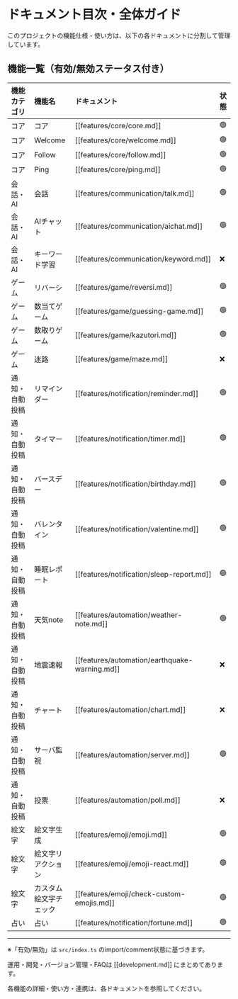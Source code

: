 # ドキュメント目次・全体ガイド

このプロジェクトの機能仕様・使い方は、以下の各ドキュメントに分割して管理しています。

## 機能一覧（有効/無効ステータス付き）

| 機能カテゴリ | 機能名 | ドキュメント | 状態 |
|:---|:---|:---|:---|
| コア | コア | [[features/core/core.md]] | 🟢 |
| コア | Welcome | [[features/core/welcome.md]] | 🟢 |
| コア | Follow | [[features/core/follow.md]] | 🟢 |
| コア | Ping | [[features/core/ping.md]] | 🟢 |
| 会話・AI | 会話 | [[features/communication/talk.md]] | 🟢 |
| 会話・AI | AIチャット | [[features/communication/aichat.md]] | 🟢 |
| 会話・AI | キーワード学習 | [[features/communication/keyword.md]] | ❌ |
| ゲーム | リバーシ | [[features/game/reversi.md]] | 🟢 |
| ゲーム | 数当てゲーム | [[features/game/guessing-game.md]] | 🟢 |
| ゲーム | 数取りゲーム | [[features/game/kazutori.md]] | 🟢 |
| ゲーム | 迷路 | [[features/game/maze.md]] | ❌ |
| 通知・自動投稿 | リマインダー | [[features/notification/reminder.md]] | 🟢 |
| 通知・自動投稿 | タイマー | [[features/notification/timer.md]] | 🟢 |
| 通知・自動投稿 | バースデー | [[features/notification/birthday.md]] | 🟢 |
| 通知・自動投稿 | バレンタイン | [[features/notification/valentine.md]] | 🟢 |
| 通知・自動投稿 | 睡眠レポート | [[features/notification/sleep-report.md]] | 🟢 |
| 通知・自動投稿 | 天気note | [[features/automation/weather-note.md]] | 🟢 |
| 通知・自動投稿 | 地震速報 | [[features/automation/earthquake-warning.md]] | ❌ |
| 通知・自動投稿 | チャート | [[features/automation/chart.md]] | ❌ |
| 通知・自動投稿 | サーバ監視 | [[features/automation/server.md]] | 🟢 |
| 通知・自動投稿 | 投票 | [[features/automation/poll.md]] | ❌ |
| 絵文字 | 絵文字生成 | [[features/emoji/emoji.md]] | 🟢 |
| 絵文字 | 絵文字リアクション | [[features/emoji/emoji-react.md]] | 🟢 |
| 絵文字 | カスタム絵文字チェック | [[features/emoji/check-custom-emojis.md]] | 🟢 |
| 占い | 占い | [[features/notification/fortune.md]] | 🟢 |

---

※「有効/無効」は `src/index.ts` のimport/comment状態に基づきます。

運用・開発・バージョン管理・FAQは [[development.md]] にまとめてあります。

各機能の詳細・使い方・連携は、各ドキュメントを参照してください。 